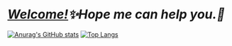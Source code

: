 # ***[Welcome!](https://aiktb.com)✨Hope me can help you.👋***

[![Anurag's GitHub stats](https://github-readme-stats.vercel.app/api?username=aiktb&show_icons=true&theme=radical)](https://github.com/anuraghazra/github-readme-stats)
[![Top Langs](https://github-readme-stats.vercel.app/api/top-langs/?username=aiktb&theme=radical&layout=compact)](https://github.com/anuraghazra/github-readme-stats)


